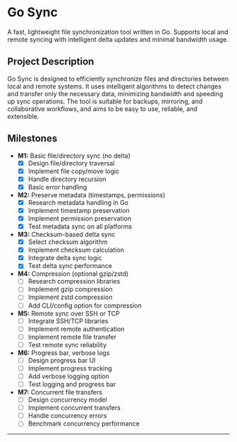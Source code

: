 # Go Sync

A fast, lightweight file synchronization tool written in Go. Supports local and remote syncing with intelligent delta updates and minimal bandwidth usage.

## Project Description
Go Sync is designed to efficiently synchronize files and directories between local and remote systems. It uses intelligent algorithms to detect changes and transfer only the necessary data, minimizing bandwidth and speeding up sync operations. The tool is suitable for backups, mirroring, and collaborative workflows, and aims to be easy to use, reliable, and extensible.

## Milestones

- **M1:** Basic file/directory sync (no delta)
  - [x] Design file/directory traversal
  - [x] Implement file copy/move logic
  - [x] Handle directory recursion
  - [x] Basic error handling

- **M2:** Preserve metadata (timestamps, permissions)
  - [x] Research metadata handling in Go
  - [x] Implement timestamp preservation
  - [x] Implement permission preservation
  - [x] Test metadata sync on all platforms

- **M3:** Checksum-based delta sync
  - [x] Select checksum algorithm
  - [x] Implement checksum calculation
  - [x] Integrate delta sync logic
  - [x] Test delta sync performance

- **M4:** Compression (optional gzip/zstd)
  - [ ] Research compression libraries
  - [ ] Implement gzip compression
  - [ ] Implement zstd compression
  - [ ] Add CLI/config option for compression

- **M5:** Remote sync over SSH or TCP
  - [ ] Integrate SSH/TCP libraries
  - [ ] Implement remote authentication
  - [ ] Implement remote file transfer
  - [ ] Test remote sync reliability

- **M6:** Progress bar, verbose logs
  - [ ] Design progress bar UI
  - [ ] Implement progress tracking
  - [ ] Add verbose logging option
  - [ ] Test logging and progress bar

- **M7:** Concurrent file transfers
  - [ ] Design concurrency model
  - [ ] Implement concurrent transfers
  - [ ] Handle concurrency errors
  - [ ] Benchmark concurrency performance

---
